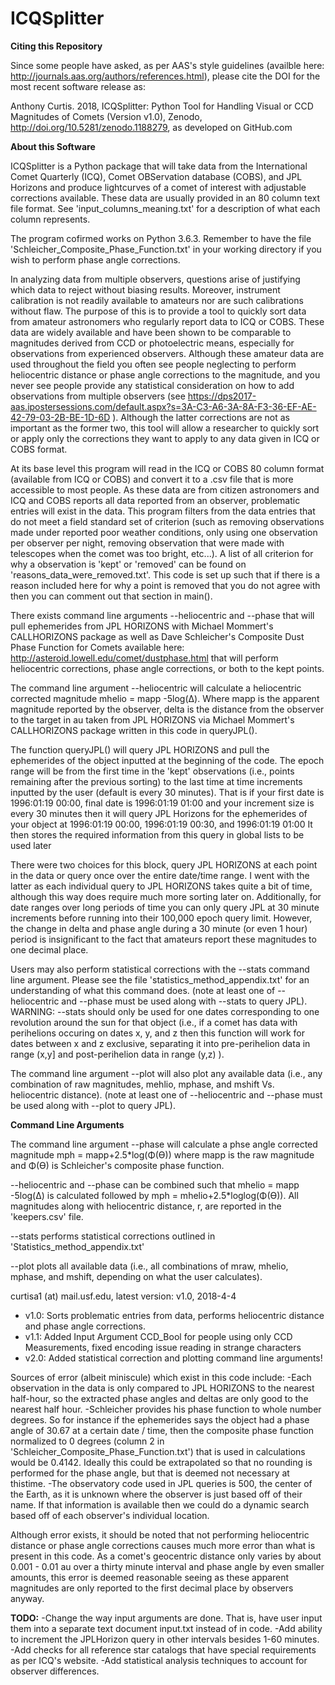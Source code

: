 # ICQSplitter
**Citing this Repository**

Since some people have asked, as per AAS's style guidelines (availble here: http://journals.aas.org/authors/references.html), please cite the DOI for the most recent software release as:

Anthony Curtis. 2018, ICQSplitter: Python Tool for Handling Visual or CCD Magnitudes of Comets (Version v1.0), Zenodo, http://doi.org/10.5281/zenodo.1188279, as developed on GitHub.com

**About this Software**

ICQSplitter is a Python package that will take data from the International Comet Quarterly (ICQ), 
Comet OBServation database (COBS), and JPL Horizons and produce lightcurves of a comet of interest 
with adjustable corrections available.  These data are usually provided in an 80 column text file format. 
See 'input_columns_meaning.txt' for a description of what each column represents. 

The program cofirmed works on Python 3.6.3. Remember to have the file 'Schleicher_Composite_Phase_Function.txt' in your 
working directory if you wish to perform phase angle corrections.

In analyzing data from multiple observers, questions arise of justifying which data to reject without biasing results. Moreover,
instrument calibration is not readily available to amateurs nor are such calibrations without flaw.
The purpose of this is to provide a tool to quickly sort data from amateur astronomers who regularly report data to ICQ or COBS. 
These data are widely available and have been shown to be comparable to magnitudes derived from CCD or photoelectric means, especially
for observations from experienced observers. Although these amateur data are used throughout the field you often see
people neglecting to perform heliocentric distance or phase angle corrections to the magnitude, and you 
never see people provide any statistical consideration on how to add observations from multiple observers
(see https://dps2017-aas.ipostersessions.com/default.aspx?s=3A-C3-A6-3A-8A-F3-36-EF-AE-42-79-03-2B-BE-1D-6D ). Although the 
latter corrections are not as important as the former two, this tool will allow a researcher to quickly sort or apply only the 
corrections they want to apply to any data given in ICQ or COBS format.

At its base level this program will read in the ICQ or COBS 80 column format (available from ICQ or COBS) and convert it to a .csv file 
that is more accessible to most people. As these data are from citizen astronomers and ICQ and COBS reports
all data reported from an observer, problematic entries will exist in the data. This program filters from the data
entries that do not meet a field standard set of criterion  (such as removing observations made under reported 
poor weather conditions, only using one observation per observer per night, removing 
observation that were made with telescopes when the comet was too bright, etc...). A list of all criterion for why
a observation is 'kept' or 'removed' can be found on 'reasons_data_were_removed.txt'. This code is set up such that
if there is a reason included here for why a point is removed that you do not agree with then you can comment out that section
in main().

There exists command line arguments --heliocentric and --phase that will pull ephemerides from JPL HORIZONS with
Michael Mommert's CALLHORIZONS package as well as Dave Schleicher's Composite Dust Phase Function for Comets available 
here: http://asteroid.lowell.edu/comet/dustphase.html that will perform heliocentric corrections, phase angle corrections,
or both to the kept points.

The command line argument --heliocentric will calculate a heliocentric corrected magnitude mhelio = mapp -5log(Δ). 
Where mapp is the apparent magnitude reported by the observer, delta is the distance from the observer to the target in au taken 
from JPL HORIZONS via Michael Mommert's CALLHORIZONS package written in this code in queryJPL(). 

The function queryJPL() will query JPL HORIZONS and pull the ephemerides of the object inputted at the beginning of the code.
The epoch range will be from the first time in the 'kept' observations (i.e., points remaining after the previous sorting) 
to the last time at time increments inputted by the user (default is every 30 minutes).  That is if your first date is 1996:01:19 00:00, 
final date is 1996:01:19 01:00 and your increment size is every 30 minutes then it will query JPL Horizons for the 
ephemerides of your object at 1996:01:19 00:00, 1996:01:19 00:30, and 1996:01:19 01:00 It then stores the required 
information from this query in global lists to be used later

There were two choices for this block, query JPL HORIZONS at each point in the data or query once over the entire date/time range.
I went with the latter as each individual query to JPL HORIZONS takes quite a bit of time, although this way
does require much more sorting later on. Additionally, for date ranges over long periods of time you can only
query JPL at 30 minute increments before running into their 100,000 epoch query limit. However, the change
in delta and phase angle during a 30 minute (or even 1 hour) period is insignificant to the fact that amateurs report
these magnitudes to one decimal place.

Users may also perform statistical corrections with the --stats command line argument. Please see the file
'statistics_method_appendix.txt' for an understanding of what this command does. (note at least one of --heliocentric
and --phase must be used along with --stats to query JPL). WARNING: --stats should only be used for one
dates corresponding to one revolution around the sun for that object (i.e., if a comet has data with perihelions occuring on dates
x, y, and z then this function will work for dates between x and z exclusive, separating it into pre-perihelion data in range (x,y] and
post-perihelion data in range (y,z) ).

The command line argument --plot will also plot any available data (i.e., any combination of raw magnitudes, mehlio, mphase, and 
mshift Vs. heliocentric distance). (note at least one of --heliocentric and --phase must be used along with --plot to query JPL).


**Command Line Arguments**

The command line argument --phase will calculate a phse angle corrected magnitude mph = mapp+2.5*log(Φ(ϴ)) where mapp
is the raw magnitude and Φ(ϴ) is Schleicher's composite phase function.

--heliocentric and --phase can be combined such that mhelio = mapp -5log(Δ) is calculated followed by mph = mhelio+2.5*loglog(Φ(ϴ)). All magnitudes along with heliocentric distance, r, are reported in the 'keepers.csv' file.

--stats performs statistical corrections outlined in 'Statistics_method_appendix.txt'

--plot plots all available data (i.e., all combinations of mraw, mhelio, mphase, and mshift, depending on what the user calculates).

curtisa1 (at) mail.usf.edu, latest version: v1.0, 2018-4-4

*	v1.0: Sorts problematic entries from data, performs heliocentric distance and phase angle corrections.
*	v1.1: Added Input Argument CCD_Bool for people using only CCD Measurements, fixed encoding issue reading in strange characters
*	v2.0: Added statistical correction and plotting command line arguments!

Sources of error (albeit miniscule) which exist in this code include:
-Each observation in the data is only compared to JPL HORIZONS to the nearest half-hour, so the extracted phase 
 angles and deltas are only good to the nearest half hour.
-Schleicher provides his phase function to whole number degrees. So for instance if the ephemerides says the object had
 a phase angle of 30.67 at a certain date / time, then the composite phase function normalized to 0 degrees (column 2 in 
 'Schleicher_Composite_Phase_Function.txt') that is used in calculations would be 0.4142. Ideally this could be extrapolated so 
 that no rounding is performed for the phase angle, but that is deemed not necessary at thistime.
 -The observatory code used in JPL queries is 500, the center of the Earth, as it is unknown where the observer is just
  based off of their name. If that information is available then we could do a dynamic search based off of each observer's
  individual location.

Although error exists, it should be noted that not performing heliocentric distance or phase angle corrections
causes much more error than what is present in this code. As a comet's geocentric distance only varies by about 0.001 - 0.01 au over
a thirty minute interval and phase angle by even smaller amounts, this error is deemed reasonable seeing as these 
apparent magnitudes are only reported to the first decimal place by observers anyway.

**TODO:**
-Change the way input arguments are done. That is, have user input them into a separate text document input.txt instead of in code.
-Add ability to increment the JPLHorizon query in other intervals besides 1-60 minutes.
-Add checks for all reference star catalogs that have special requirements as per ICQ's website.
-Add statistical analysis techniques to account for observer differences.
